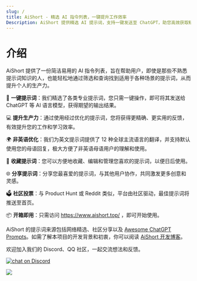 ```yaml
---
slug: /
title: AiShort - 精选 AI 指令列表，一键提升工作效率  
Description: AiShort 提供精选 AI 提示词，支持一键发送至 ChatGPT，助您高效获取精准回复。支持多语言翻译、收藏管理、社区投票，轻松提升生产力！
---
```


# 介绍

AiShort 提供了一份简洁易用的 AI 指令列表，旨在帮助用户，即使是那些不熟悉提示词知识的人，也能轻松地通过筛选和查询找到适用于各种场景的提示词，从而提升个人的生产力。

🚀 **一键提示词**：我们精选了各类专业提示词，您只需一键操作，即可将其发送给 ChatGPT 等 AI 语言模型，获得期望的输出结果。

💻 **提升生产力**：通过使用经过优化的提示词，您将获得更精确、更实用的反馈，有效提升您的工作和学习效率。

🌍 **非英语优化**：我们为英文提示词提供了 12 种全球主流语言的翻译，并支持默认使用您的母语回复，极大方便了非英语母语用户的理解和使用。

💾 **收藏提示词**：您可以方便地收藏、编辑和管理您喜欢的提示词，以便日后使用。

🌐 **分享提示词**：分享您最喜爱的提示词，与其他用户协作，共同激发更多创意和灵感。

🗳️ **社区投票**：与 Product Hunt 或 Reddit 类似，平台由社区驱动，最佳提示词将推送至首页。

📦 **开箱即用**：只需访问 https://www.aishort.top/ ，即可开始使用。

AiShort 的提示词来源包括网络精选、社区分享以及 [Awesome ChatGPT Prompts](https://github.com/f/awesome-chatgpt-prompts)。如需了解本项目的开发背景和初衷，你可以阅读 [AiShort 开发博客](https://newzone.top/posts/2023-02-27-chatgpt_shortcuts.html)。

欢迎加入我们的 Discord、QQ 社区，一起交流想法和反馈。

<a href="https://discord.gg/PZTQfJ4GjX">
   <img src="https://img.shields.io/discord/1048780149899939881?color=%2385c8c8&label=Discord&logo=discord&style=for-the-badge" alt="chat on Discord" />
</a>

![](https://img.newzone.top/qq736094782.jpg?imageMogr2/thumbnail/300x/format/webp)
